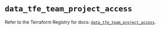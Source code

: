 # `data_tfe_team_project_access`

Refer to the Terraform Registry for docs: [`data_tfe_team_project_access`](https://registry.terraform.io/providers/hashicorp/tfe/0.55.0/docs/data-sources/team_project_access).
